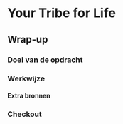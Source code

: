 # Your Tribe for Life

## Wrap-up
<!-- Leuke intro -->

### Doel van de opdracht
<!-- Wat hebben ze geleerd op het einde van deze workshop. -->

### Werkwijze
<!-- We schrijven in principe geen tutorials maar helpen ze op weg. -->

#### Extra bronnen
<!-- Extra links voor documentatie en tutorials -->

<!--
### 💪 Extra uitdagingen
 Dit is optioneel voor de hardlopers die iets extra's willen. 
-->

### Checkout
<!-- Een drietal vragen die ze kunnen opnemen in hun learning journal, waar de squadleaders dan weer op terug komen op vrijdag. Handig om die te koppelen aan een indicator. -->